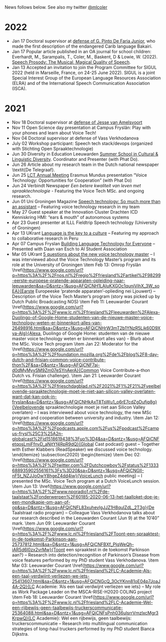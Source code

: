 News follows below. See also my twitter [@mlcoler](https://twitter.com/mlcoler)

# 2022
- Jan 17  Doctoral supervisor at [defense of G. Pinto De Faria Junior](https://vu.nl/nl/agenda/2022/promotie-g-pinto-de-faria-junior), who made the first description of the endangered Carib language Bakairi. 
- Jan 17 Popular article published in an OA journal for school children: Everhardt, M., Sarampalis, T., Coler, M., Baskent, D & Lowie, W. (2022). [Speech Prosody: The Musical, Magical Quality of Speech](https://kids.frontiersin.org/articles/10.3389/frym.2021.698575).
- Jan 13 Accepted an invitation to join the Program Committee for SIGUL 2022 (held in Marseille, France, on 24-25 June 2022). SIGUL is a joint Special Interest Group of the European Language Resources Association (ELRA) and of the International Speech Communication Association (ISCA).

# 2021
- Nov 18 Doctoral supervisor at [defense of Jesse van Amelsvoort](https://www.oslit.nl/jesse-van-amelsvoort-minorities-migration-mediation-expressing-sense-of-belonging-in-multilingual-europe/)
- Nov 11 Open Science day presentation at Campus Fryslân: Play with your phones and learn about Voice Tech!
- Nov 04 Doctoral supervisor at defense of Vass Verkhodanova
- July 02 Workshop participant: Speech tech stack/devops (organized with Stichting Open Spraaktechnologie)
- Jun 30 Diversity in Education Leeuwarden [Summer School in Cultural \& Linguistic Diversity](https://www.rug.nl/education/summer-winter-schools/cultural-linguistic-diversity/diversity-in-education-final-programme2021.pdf). Coordinator and Presenter (with Phat Do).
- Jun 26 Article about my research team in the Dutch national newspaper \textit{De Telegraaf}.
- Jun 25 [LCT Annual Meeting](https://lct-master.org/contents_2014/annualMeeting2021.php}) Erasmus Mundus presentation “Voice Technology: Opportunities for Cooperation” (with Phat Do)
- Jun 24 Verbindt Newspaper _Een betere kwaliteit van leven met spraaktechnologie_ - Featuring the Voice Tech MSc.  and ongoing research.
- Jun 01 Uni Groningen Magazine [Speech technology: So much more than an assistant](https://www.google.com/url?q=https%3A%2F%2Fwww.rug.nl%2Fnews%2F2021%2F06%2Fspraaktechnologie-zoveel-meer-dan-een-voice-assistant&sa=D&sntz=1&usg=AFQjCNHwKsQykLK5oyrsYYQUABc-n5zEQg) – Featuring voice technology research in my team
- May 27 Guest speaker at the Innovation Cluster Drachten ICD Kenniskring HMI: “ears \& mouth” of autonomous systems
- Apr 23 Guest presenter at ILLL Fieldtrip Speech technology (University of Groningen)
- Apr 13 UKrant [Language is the key to a culture](https://ukrant.nl/magazine/language-is-the-key-to-a-culture/?lang=en) – Featuring my approach to collaborative research in Peru
- Apr 07 Campus Fryslan [Building Language Technology for Everyone](https://m.facebook.com/events/online/event-building-language-technology-for-everyone/181682710288847/) – Presented with Daan van Esch to AI Student Association
- Mar 05 UKrant [5 questions about the new voice technology master](https://ukrant.nl/there-are-tons-of-social-challenges-that-voice-technology-can-tackle/?lang=en) – I was interviewed about the Voice Technology Master’s program and its role at the University of Groningen
  \item Feb 13: Omrop Fryslân \href{https://www.google.com/url?q=https%3A%2F%2Fnos.nl%2Fregio%2Ffriesland%2Fartikel%2F98299-eerste-europese-pratende-apparaten-opleiding-naar-leeuwarden&sa=D&sntz=1&usg=AFQjCNH1LAIuKXGOc1quniVihX_3W_soEA}{Earste Europeeske ‘pratende apparaten’-oplieding nei Ljouwert} – Description of the Voice Tech Master’s program (story was picked up by Dutch Public Broadcasting NOS)
  \item Feb 11: Leeuwarder Courant \href{https://www.google.com/url?q=https%3A%2F%2Fwww.lc.nl%2Ffriesland%2Fleeuwarden%2FAlexa-Duolingo-of-Google-Home-studenten-van-de-nieuwe-master-voice-technology-weten-er-binnenkort-alles-van-26498916.html&sa=D&sntz=1&usg=AFQjCNHrW3mT2b1YNzR5Lik60D9Xya-Alg}{Alexa, Duolingo of Google Home: studenten van de nieuwe master voice technology weten er binnenkort alles van} – Blurb about the MSc. Voice Tech program
  \item Jan 22: Moderator for the \href{https://www.google.com/url?q=https%3A%2F%2Ffoundation.mozilla.org%2Fde%2Fblog%2F8-day-dutch-and-frisian-common-voice-contribute-thon%2F&sa=D&sntz=1&usg=AFQjCNF7aj-d0dMyMyvSM9Zm07eSYnAerA}{Common Voice Contribute-a-thon Dutch vs. Frisian challenge}.
  \item Jan 21: Leeuwarder Courant \href{https://www.google.com/url?q=https%3A%2F%2Ffrieschdagblad.nl%2F2021%2F1%2F21%2Fveelbelovende-spraaktechnologie-moet-je-niet-aan-silicon-valley-overlaten-want-dat-kan-ook-in-fryslan&sa=D&sntz=1&usg=AFQjCNHkAxT8TsWu1_o6rE7cdZgDufjq8g}{Veelbelovende spraaktechnologie moet je niet aan Silicon Valley overlaten} – I was interviewed about voice technology, the new MSc program and cooperation between university and industry.
  \item Jan 12: \href{https://www.google.com/url?q=https%3A%2F%2Fpodcasts.apple.com%2Fus%2Fpodcast%2Fcampus-frysl%25C3%25A2n-globalcast%2Fid1518619438%3Fuo%3D4&sa=D&sntz=1&usg=AFQjCNFetqosLmiFfnvD_aNjtYf4RpR9dQ}{Global Cast podcast} guest – Together with Esther Klabbers (ReadSpeaker) we discussed voice technology.
\end{itemize}
\subsection{2020}
\begin{itemize}
    \item Dec 02: \href{https://www.google.com/url?q=https%3A%2F%2Ftwitter.com%2FDutchcowboy%2Fstatus%2F1333688935902556161%3Fs%3D20&sa=D&sntz=1&usg=AFQjCNGII-nF5t_NZJJoOwY8hgeZ4dd4iw}{VoiceLunch public meeting} – I presented the  MSc. Voice Tech program at a Dutch VoiceLunch session.
\item Jun 13: \href{https://www.google.com/url?q=https%3A%2F%2Fwww.nporadio1.nl%2Fde-taalstaat%2Fonderwerpen%2F60185-2020-06-13-het-taalloket-doe-je-een-mondkapje-om-aan-of-op&sa=D&sntz=1&usg=AFQjCNFL83xuhevlgJJZ1H8qulZdL_2T3g}{De Taalstraat radio program} – Colleague Vass Verkhodanova talks about our research described in the Leeuwarden Courant (Jun 9) at the 10’40” mark.
\item Jun 09: Leeuwarder Courant \href{https://www.google.com/url?q=https%3A%2F%2Fwww.lc.nl%2Ffriesland%2FToont-een-spraaktest-in-de-toekomst-Parkinson-aan-25737812.html&sa=D&sntz=1&usg=AFQjCNFBXf_PIqWeQh-iAR5d6l0zx2vrMw}{Toont een spraaktest in de toekomst Parkinson aan?} – Research into detection/recognition of Parkinson’s Disease from voice features performed by my PhD student Vass Verkhodanova.
\item Mar 03: Leeuwarder Courant \href{https://www.google.com/url?q=https%3A%2F%2Fwww.lc.nl%2Ffriesland%2FLC-Academie-Als-een-taal-verdwijnt-verliezen-we-iets-25413607.html&sa=D&sntz=1&usg=AFQjCNGcQ_3OcYKnn81oE04p7JoaJ4A-2Q}{LC Academie: ‘Als een taal verdwijnt verliezen we iets} – My role as Work Package Leader on the MSCA-RISE-H2020 COLING project
\item Feb 18: Leeuwarder Courant  \href{https://www.google.com/url?q=https%3A%2F%2Fwww.lc.nl%2Ffriesland%2FLC-Academie-Wel-een-rijbewijs-geen-taalbewijs-truckerscommunicatie-25364088.html&sa=D&sntz=1&usg=AFQjCNFsPnh036ulsrrVmzlxcMgr3KrpwQ}{LC Academie}: Wel een rijbewijs, geen taalbewijs: truckerscommunicatie – Research into multilingual communication strategies of long-haul truckers performed by my PhD student Bianca Dijkstra.
